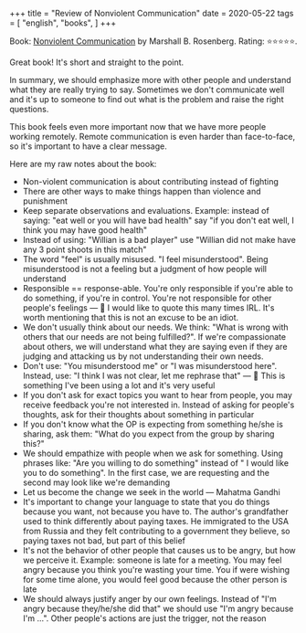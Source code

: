 +++
title = "Review of Nonviolent Communication"
date = 2020-05-22
tags = [
    "english",
    "books",
]
+++

Book: [Nonviolent Communication](https://www.goodreads.com/book/show/560861) by Marshall B. Rosenberg. Rating: ⭐️⭐️⭐️⭐️⭐️.

Great book! It's short and straight to the point.

In summary, we should emphasize more with other people and understand what they are really trying to say. Sometimes we don't communicate well and it's up to someone to find out what is the problem and raise the right questions.

This book feels even more important now that we have more people working remotely. Remote communication is even harder than face-to-face, so it's important to have a clear message.

Here are my raw notes about the book:

- Non-violent communication is about contributing instead of fighting
- There are other ways to make things happen than violence and punishment
- Keep separate observations and evaluations. Example: instead of saying: "eat well or you will have bad health" say "if you don't eat well, I think you may have good health"
- Instead of using: "Willian is a bad player" use "Willian did not make have any 3 point shoots in this match"
- The word "feel" is usually misused. "I feel misunderstood". Being misunderstood is not a feeling but a judgment of how people will understand
- Responsible == response-able. You're only responsible if you're able to do something, if you're in control. You're not responsible for other people's feelings — 💭 I would like to quote this many times IRL. It's worth mentioning that this is not an excuse to be an idiot.
- We don't usually think about our needs. We think: "What is wrong with others that our needs are not being fulfilled?". If we're compassionate about others, we will understand what they are saying even if they are judging and attacking us by not understanding their own needs.
- Don't use: "You misunderstood me" or "I was misunderstood here". Instead, use: "I think I was not clear, let me rephrase that" — 💭 This is something I've been using a lot and it's very useful
- If you don't ask for exact topics you want to hear from people, you may receive feedback you're not interested in. Instead of asking for people's thoughts, ask for their thoughts about something in particular
- If you don't know what the OP is expecting from something he/she is sharing, ask them: "What do you expect from the group by sharing this?"
- We should empathize with people when we ask for something. Using phrases like: "Are you willing to do something" instead of " I would like you to do something". In the first case, we are requesting and the second may look like we're demanding
- Let us become the change we seek in the world — Mahatma Gandhi
- It's important to change your language to state that you do things because you want, not because you have to. The author's grandfather used to think differently about paying taxes. He immigrated to the USA from Russia and they felt contributing to a government they believe, so paying taxes not bad, but part of this belief
- It's not the behavior of other people that causes us to be angry, but how we perceive it. Example: someone is late for a meeting. You may feel angry because you think you're wasting your time. You if were wishing for some time alone, you would feel good because the other person is late
- We should always justify anger by our own feelings. Instead of "I'm angry because they/he/she did that" we should use "I'm angry because I'm ...". Other people's actions are just the trigger, not the reason
